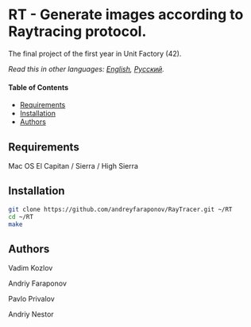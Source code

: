 # RT - Generate images according to Raytracing protocol.
The final project of the first year in Unit Factory (42).

*Read this in other languages: [English](README.md), [Русский](README-ru.md).*

#### Table of Contents

- [Requirements](#requirements)
- [Installation](#installation)
- [Authors](#authors)

## Requirements

Mac OS El Capitan / Sierra / High Sierra

## Installation

```bash
git clone https://github.com/andreyfaraponov/RayTracer.git ~/RT
cd ~/RT
make
```
## Authors

Vadim Kozlov

Andriy Faraponov

Pavlo Privalov

Andriy Nestor
